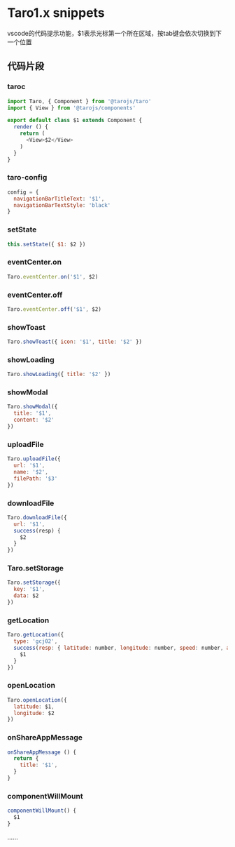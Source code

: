 # Taro1.x snippets

vscode的代码提示功能，$1表示光标第一个所在区域，按tab键会依次切换到下一个位置

## 代码片段

### taroc

```javascript
import Taro, { Component } from '@tarojs/taro'
import { View } from '@tarojs/components'

export default class $1 extends Component {
  render () {
    return (
      <View>$2</View>
    )
  }
}
```

### taro-config

```javascript
config = {
  navigationBarTitleText: '$1',
  navigationBarTextStyle: 'black'
}
```

### setState

```javascript
this.setState({ $1: $2 })
```

### eventCenter.on

```javascript
Taro.eventCenter.on('$1', $2)
```

### eventCenter.off

```javascript
Taro.eventCenter.off('$1', $2)
```

### showToast

```javascript
Taro.showToast({ icon: '$1', title: '$2' })
```

### showLoading

```javascript
Taro.showLoading({ title: '$2' })
```

### showModal

```javascript
Taro.showModal({
  title: '$1',
  content: '$2'
})
```

### uploadFile

```javascript
Taro.uploadFile({
  url: '$1',
  name: '$2',
  filePath: '$3'
})
```

### downloadFile

```javascript
Taro.downloadFile({
  url: '$1',
  success(resp) {
    $2
  }
})
```

### Taro.setStorage

```javascript
Taro.setStorage({
  key: '$1',
  data: $2
})
```


### getLocation

```javascript
Taro.getLocation({
  type: 'gcj02',
  success(resp: { latitude: number, longitude: number, speed: number, accuracy: number, altitude: number, verticalAccuracy: number, horizontalAccuracy: number }) {
    $1
  }
})
```

### openLocation

```javascript
Taro.openLocation({
  latitude: $1,
  longitude: $2
})
```

### onShareAppMessage

```javascript
onShareAppMessage () {
  return {
    title: '$1',
  }
}
```

### componentWillMount

```javascript
componentWillMount() {
  $1
}
```

......